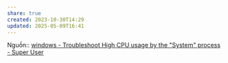 ```yaml
---
share: true
created: 2023-10-30T14:29
updated: 2025-05-09T16:41
---
```

Nguồn:: [windows - Troubleshoot High CPU usage by the "System" process - Super User](https://superuser.com/a/1164299/301042)
